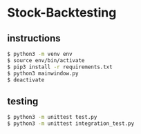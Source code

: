 # Stock-Backtesting

## instructions

```sh
$ python3 -m venv env
$ source env/bin/activate
$ pip3 install -r requirements.txt
$ python3 mainwindow.py
$ deactivate
```

## testing

```sh
$ python3 -m unittest test.py
$ python3 -m unittest integration_test.py
```

